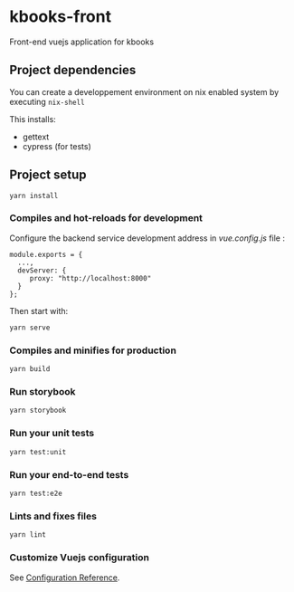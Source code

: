 # kbooks-front

Front-end vuejs application for kbooks

## Project dependencies

You can create a developpement environment on nix enabled system by executing `nix-shell`

This installs: 

* gettext
* cypress (for tests)

## Project setup

```
yarn install
```

### Compiles and hot-reloads for development

Configure the backend service development address in _vue.config.js_ file :
```
module.exports = {
  ...,
  devServer: {
     proxy: "http://localhost:8000"
  }
};
```
Then start with:
```
yarn serve
```

### Compiles and minifies for production
```
yarn build
```

### Run storybook
```
yarn storybook
```

### Run your unit tests
```
yarn test:unit
```

### Run your end-to-end tests
```
yarn test:e2e
```

### Lints and fixes files
```
yarn lint
```

### Customize Vuejs configuration
See [Configuration Reference](https://cli.vuejs.org/config/).
